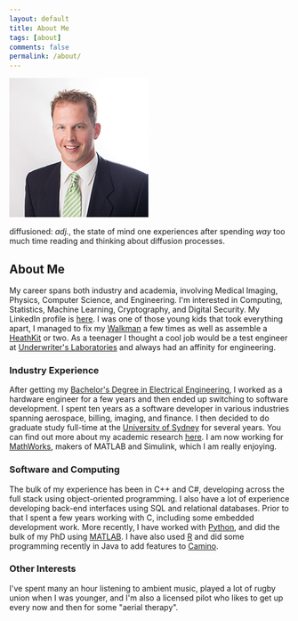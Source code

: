 ```yaml
---
layout: default
title: About Me
tags: [about]
comments: false
permalink: /about/
---
```

![Blog Author](/images/Author-Pic-250x250.jpg)

diffusioned: *adj.*, the state of mind one experiences after spending *way* too much time reading and thinking about diffusion processes.

## About Me ##

My career spans both industry and academia, involving Medical Imaging, Physics, Computer Science, and Engineering.  I'm interested in Computing, Statistics, Machine Learning, Cryptography, and Digital Security.  My LinkedIn profile is [here](https://www.linkedin.com/in/ned-charles-7b54832).  I was one of those young kids that took everything apart, I managed to fix my [Walkman](https://en.wikipedia.org/wiki/Walkman#Cassette-based) a few times as well as assemble a [HeathKit](http://heathkit.com) or two.  As a teenager I thought a cool job would be a test engineer at [Underwriter's Laboratories](https://www.ul.com/) and always had an affinity for engineering.

### Industry Experience ###
After getting my [Bachelor's Degree in Electrical Engineering](https://purdue.edu/), I worked as a hardware engineer for a few years and then ended up switching to software development.  I spent ten years as a software developer in various industries spanning aerospace, billing, imaging, and finance.  I then decided to do graduate study full-time at the [University of Sydney](https://sydney.edu.au) for several years.  You can find out more about my academic research [here](/research/).  I am now working for [MathWorks](https://www.mathworks.com), makers of MATLAB and Simulink, which I am really enjoying. 

### Software and Computing ###

The bulk of my experience has been in C++ and C#, developing across the full stack using object-oriented programming.  I also have a lot of experience developing back-end interfaces using SQL and relational databases.  Prior to that I spent a few years working with C, including some embedded development work.  More recently, I have worked with [Python](https://www.python.org/), and did the bulk of my PhD using [MATLAB](https://www.mathworks.com/products/matlab/).  I have also used [R](https://www.r-project.org/) and did some programming recently in Java to add features to [Camino](http://camino.cs.ucl.ac.uk/).

### Other Interests ###

I've spent many an hour listening to ambient music, played a lot of rugby union when I was younger, and I'm also a licensed pilot who likes to get up every now and then for some "aerial therapy".
